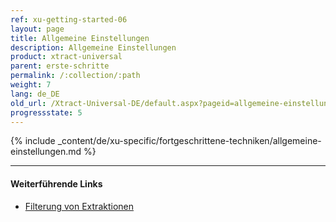 ```yaml
---
ref: xu-getting-started-06
layout: page
title: Allgemeine Einstellungen
description: Allgemeine Einstellungen
product: xtract-universal
parent: erste-schritte
permalink: /:collection/:path
weight: 7
lang: de_DE
old_url: /Xtract-Universal-DE/default.aspx?pageid=allgemeine-einstellungen
progressstate: 5
---
```

{% include _content/de/xu-specific/fortgeschrittene-techniken/allgemeine-einstellungen.md %}

*******
#### Weiterführende Links

- [Filterung von Extraktionen](../fortgeschrittene-techniken/regulaere-ausdruecke)
